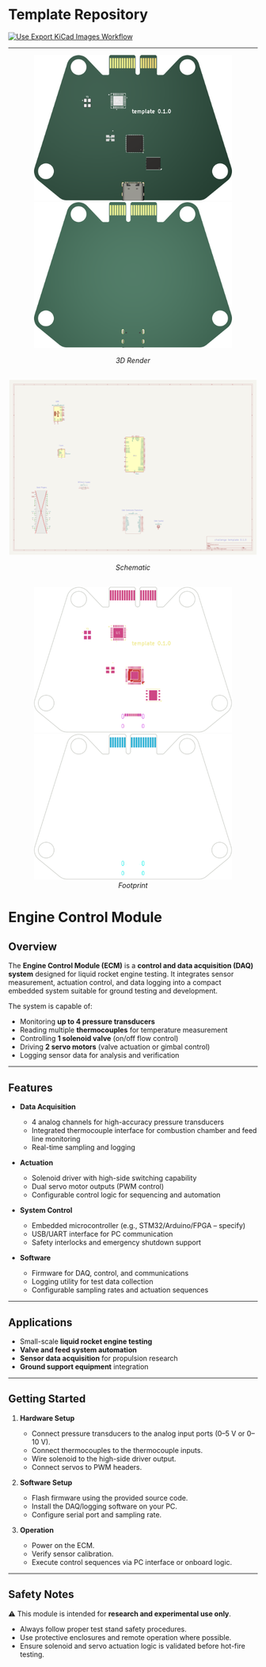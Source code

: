 # Template Repository

[![Use Export KiCad Images Workflow](../../actions/workflows/use-export-kicad.yml/badge.svg)](../../actions/workflows/use-export-kicad.yml)

---

<div align="center">
  <div>
    <img src="images/board.front.png" alt="3D Render" style="height: auto; width: 400px;">
    <img src="images/board.back.png" alt="3D Render" style="height: auto; width: 400px;">
    <p><em>3D Render</em></p>
  </div>
  <br>

  <div>
    <img src="images/sch.svg" alt="Schematic" style="height: auto; max-width: 500px;"><br>
    <p><em>Schematic</em></p>
  </div>
  <br>
  
  <div>
    <img src="images/pcbf.svg" alt="Front" style="height: auto; width: 400px;">
    <img src="images/pcbb.svg" alt="Back" style="height: auto; width: 400px;"><br>
    <em>Footprint</em>
  </div>
</div>


# Engine Control Module

## Overview  
The **Engine Control Module (ECM)** is a **control and data acquisition (DAQ) system** designed for liquid rocket engine testing. It integrates sensor measurement, actuation control, and data logging into a compact embedded system suitable for ground testing and development.  

The system is capable of:  
- Monitoring **up to 4 pressure transducers**  
- Reading multiple **thermocouples** for temperature measurement  
- Controlling **1 solenoid valve** (on/off flow control)  
- Driving **2 servo motors** (valve actuation or gimbal control)  
- Logging sensor data for analysis and verification  

---

## Features  
- **Data Acquisition**  
  - 4 analog channels for high-accuracy pressure transducers  
  - Integrated thermocouple interface for combustion chamber and feed line monitoring  
  - Real-time sampling and logging  

- **Actuation**  
  - Solenoid driver with high-side switching capability  
  - Dual servo motor outputs (PWM control)  
  - Configurable control logic for sequencing and automation  

- **System Control**  
  - Embedded microcontroller (e.g., STM32/Arduino/FPGA – specify)  
  - USB/UART interface for PC communication  
  - Safety interlocks and emergency shutdown support  

- **Software**  
  - Firmware for DAQ, control, and communications  
  - Logging utility for test data collection  
  - Configurable sampling rates and actuation sequences  

---

## Applications  
- Small-scale **liquid rocket engine testing**  
- **Valve and feed system automation**  
- **Sensor data acquisition** for propulsion research  
- **Ground support equipment** integration  

---

## Getting Started  
1. **Hardware Setup**  
   - Connect pressure transducers to the analog input ports (0–5 V or 0–10 V).  
   - Connect thermocouples to the thermocouple inputs.  
   - Wire solenoid to the high-side driver output.  
   - Connect servos to PWM headers.  

2. **Software Setup**  
   - Flash firmware using the provided source code.  
   - Install the DAQ/logging software on your PC.  
   - Configure serial port and sampling rate.  

3. **Operation**  
   - Power on the ECM.  
   - Verify sensor calibration.  
   - Execute control sequences via PC interface or onboard logic.  

---

## Safety Notes  
⚠️ This module is intended for **research and experimental use only**.  
- Always follow proper test stand safety procedures.  
- Use protective enclosures and remote operation where possible.  
- Ensure solenoid and servo actuation logic is validated before hot-fire testing.  

